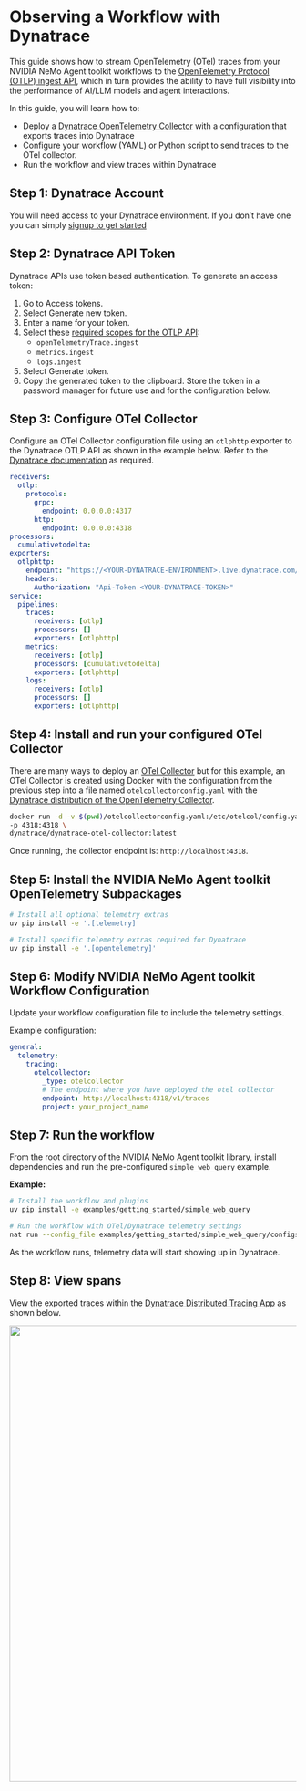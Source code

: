 <!--
SPDX-FileCopyrightText: Copyright (c) 2025, NVIDIA CORPORATION & AFFILIATES. All rights reserved.
SPDX-License-Identifier: Apache-2.0

Licensed under the Apache License, Version 2.0 (the "License");
you may not use this file except in compliance with the License.
You may obtain a copy of the License at

http://www.apache.org/licenses/LICENSE-2.0

Unless required by applicable law or agreed to in writing, software
distributed under the License is distributed on an "AS IS" BASIS,
WITHOUT WARRANTIES OR CONDITIONS OF ANY KIND, either express or implied.
See the License for the specific language governing permissions and
limitations under the License.
-->

# Observing a Workflow with Dynatrace

This guide shows how to stream OpenTelemetry (OTel) traces from your NVIDIA NeMo Agent toolkit workflows to the [OpenTelemetry Protocol (OTLP) ingest API](https://docs.dynatrace.com/docs/discover-dynatrace/references/dynatrace-api/environment-api/opentelemetry), which in turn provides the ability to have full visibility into the performance of AI/LLM models and agent interactions​. 

In this guide, you will learn how to:
* Deploy a [Dynatrace OpenTelemetry Collector](https://docs.dynatrace.com/docs/ingest-from/opentelemetry/collector) with a configuration that exports traces into Dynatrace
* Configure your workflow (YAML) or Python script to send traces to the OTel collector.
* Run the workflow and view traces within Dynatrace

## Step 1: Dynatrace Account

You will need access to your Dynatrace environment.  If you don’t have one you can simply [signup to get started](https://www.dynatrace.com/signup/)

## Step 2: Dynatrace API Token

Dynatrace APIs use token based authentication. To generate an access token:
1. Go to Access tokens.
1. Select Generate new token.
1. Enter a name for your token.
1. Select these [required scopes for the OTLP API](https://docs.dynatrace.com/docs/shortlink/otel-getstarted-otlpexport#authentication-export-to-activegate):
    * `openTelemetryTrace.ingest`
    * `metrics.ingest`
    * `logs.ingest`
1. Select Generate token.
1. Copy the generated token to the clipboard. Store the token in a password manager for future use and for the configuration below.

## Step 3: Configure OTel Collector

Configure an OTel Collector configuration file using an `otlphttp` exporter to the Dynatrace OTLP API as shown in the example below. Refer to the [Dynatrace documentation](https://docs.dynatrace.com/docs/shortlink/otel-collector-config) as required.

```yaml
receivers:
  otlp:
    protocols:
      grpc:
        endpoint: 0.0.0.0:4317
      http:
        endpoint: 0.0.0.0:4318
processors:
  cumulativetodelta:
exporters:
  otlphttp:
    endpoint: "https://<YOUR-DYNATRACE-ENVIRONMENT>.live.dynatrace.com/api/v2/otlp"
    headers:
      Authorization: "Api-Token <YOUR-DYNATRACE-TOKEN>"
service:
  pipelines:
    traces:
      receivers: [otlp]
      processors: []
      exporters: [otlphttp]
    metrics:
      receivers: [otlp]
      processors: [cumulativetodelta]
      exporters: [otlphttp]
    logs:
      receivers: [otlp]
      processors: []
      exporters: [otlphttp]
```

## Step 4: Install and run your configured OTel Collector

There are many ways to deploy an [OTel Collector](https://docs.dynatrace.com/docs/ingest-from/opentelemetry/collector/deployment) but for this example, an OTel Collector is created using Docker with the configuration from the previous step into a file named `otelcollectorconfig.yaml` with the [Dynatrace distribution of the OpenTelemetry Collector](https://docs.dynatrace.com/docs/ingest-from/opentelemetry/collector).  

```bash
docker run -d -v $(pwd)/otelcollectorconfig.yaml:/etc/otelcol/config.yaml \
-p 4318:4318 \
dynatrace/dynatrace-otel-collector:latest
```

Once running, the collector endpoint is: `http://localhost:4318`. 

## Step 5: Install the NVIDIA NeMo Agent toolkit OpenTelemetry Subpackages

```bash
# Install all optional telemetry extras
uv pip install -e '.[telemetry]'

# Install specific telemetry extras required for Dynatrace
uv pip install -e '.[opentelemetry]'
```

## Step 6: Modify NVIDIA NeMo Agent toolkit Workflow Configuration

Update your workflow configuration file to include the telemetry settings.

Example configuration:
```yaml
general:
  telemetry:
    tracing:
      otelcollector:
        _type: otelcollector
        # The endpoint where you have deployed the otel collector
        endpoint: http://localhost:4318/v1/traces
        project: your_project_name
```

## Step 7: Run the workflow

From the root directory of the NVIDIA NeMo Agent toolkit library, install dependencies and run the pre-configured `simple_web_query` example.

**Example:**
```bash
# Install the workflow and plugins
uv pip install -e examples/getting_started/simple_web_query

# Run the workflow with OTel/Dynatrace telemetry settings
nat run --config_file examples/getting_started/simple_web_query/configs/config.yml --input "What is LangSmith?" 
```

As the workflow runs, telemetry data will start showing up in Dynatrace.

## Step 8: View spans

View the exported traces within the [Dynatrace Distributed Tracing App](https://docs.dynatrace.com/docs/analyze-explore-automate/distributed-tracing/distributed-tracing-app) as shown below.


<div align="left">
  <img src="../../_static/dynatrace-trace.png" width="800">
</div>